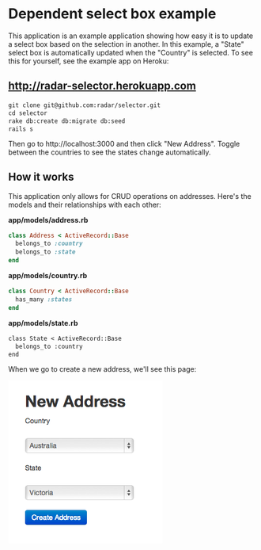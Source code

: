 # Dependent select box example

This application is an example application showing how easy it is to update a select box based on the selection in another. In this example, a "State" select box is automatically updated when the "Country" is selected. To see this for yourself, see the example app on Heroku:

## http://radar-selector.herokuapp.com

```
git clone git@github.com:radar/selector.git
cd selector
rake db:create db:migrate db:seed
rails s
```

Then go to http://localhost:3000 and then click "New Address". Toggle between the countries to see the states change automatically.

## How it works

This application only allows for CRUD operations on addresses. Here's the models and their relationships with each other:

**app/models/address.rb**

```ruby
class Address < ActiveRecord::Base
  belongs_to :country
  belongs_to :state 
end
```
**app/models/country.rb**

```ruby
class Country < ActiveRecord::Base
  has_many :states
end
```

**app/models/state.rb**

```
class State < ActiveRecord::Base
  belongs_to :country
end
```

When we go to create a new address, we'll see this page:

![New address page](/doc/new-address.png)

